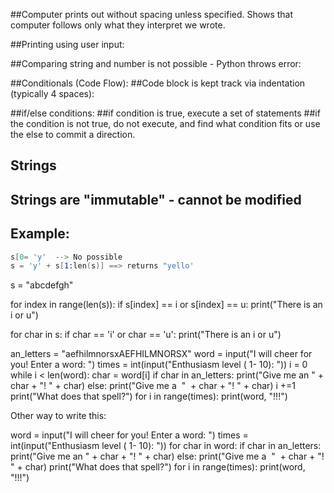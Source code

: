 ##Computer prints out without spacing unless specified. Shows that computer follows only what they interpret we wrote.

##Printing using user input:

##Comparing string and number is not possible - Python throws error:

##Conditionals (Code Flow):
##Code block is kept track via indentation (typically 4 spaces):

##if/else conditions:
##if condition is true, execute a set of statements
##if the condition is not true, do not execute, and find what condition fits or use the else to commit a direction.

## Strings
## Strings are "immutable" - cannot be modified
## Example:

```s = "hello"
s[0= 'y'  --> No possible
s = 'y' + s[1:len(s)] ==> returns "yello'
```


s = "abcdefgh"

for index in range(len(s)):
  if s[index] == i or s[index] == u:
    print("There is an i or u")


for char in s:
  if char == 'i' or char == 'u':
    print("There is an i or u")


an_letters = "aefhilmnorsxAEFHILMNORSX"
word = input("I will cheer for you! Enter a word: ")
times = int(input("Enthusiasm level ( 1- 10): "))
i = 0
while i < len(word):
  char = word[i]
  if char in an_letters:
    print("Give me an " + char + "! " + char)
  else:
    print("Give me a  "  + char + "! " + char)
  i +=1
print("What does that spell?")
for i in range(times):
  print(word, "!!!")

Other way to write this:

word = input("I will cheer for you! Enter a word: ")
times = int(input("Enthusiasm level ( 1- 10): "))
for char in word:
  if char in an_letters:
    print("Give me an " + char + "! " + char)
  else:
    print("Give me a  "  + char + "! " + char)
  print("What does that spell?")
for i in range(times):
  print(word, "!!!")
